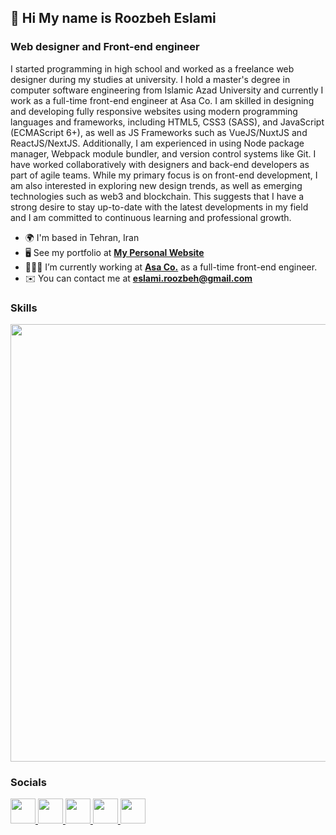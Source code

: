 ## 👋 Hi My name is Roozbeh Eslami
### Web designer and Front-end engineer

I started programming in high school and worked as a freelance web designer during my studies at university. I hold a master's degree in computer software engineering from Islamic Azad University and currently I work as a full-time front-end engineer at Asa Co.
I am skilled in designing and developing fully responsive websites using modern programming languages and frameworks, including HTML5, CSS3 (SASS), and JavaScript (ECMAScript 6+), as well as JS Frameworks such as VueJS/NuxtJS and ReactJS/NextJS. Additionally, I am experienced in using Node package manager, Webpack module bundler, and version control systems like Git. I have worked collaboratively with designers and back-end developers as part of agile teams.
While my primary focus is on front-end development, I am also interested in exploring new design trends, as well as emerging technologies such as web3 and blockchain. This suggests that I have a strong desire to stay up-to-date with the latest developments in my field and I am committed to continuous learning and professional growth.

*   🌍  I'm based in Tehran, Iran
*   🖥️  See my portfolio at **[My Personal Website](http://www.roozbeheslami.com)**
*   👨🏻‍💻  I’m currently working at **[Asa Co.](https://asax.ir)** as a full-time front-end engineer.
*   ✉️  You can contact me at **[eslami.roozbeh@gmail.com](mailto:eslami.roozbeh@gmail.com)**

### Skills
<p align="left">
  <img src="https://skillicons.dev/icons?i=js,ts,vue,nuxtjs,react,nextjs,html,css,sass,webpack,docker,git,bootstrap,materialui,tailwind" width="700"  />
</p>
                    
### Socials

<p align="left">
  <a href="https://www.codepen.io/roozbeheslami" target="_blank">
    <img src="https://skillicons.dev/icons?i=codepen" width="40" height="40"/>
  </a>
  <a href="https://discord.com/users/Roozbeh Eslami#5542" target="_blank">
    <img src="https://skillicons.dev/icons?i=discord" width="40" height="40"/>
  </a>
  <a href="http://www.instagram.com/roosbeh" target="_blank">
    <img src="https://skillicons.dev/icons?i=instagram" width="40" height="40"/>
  </a>
  <a href="https://www.linkedin.com/in/roozbeheslami" target="_blank">
    <img src="https://skillicons.dev/icons?i=linkedin" width="40" height="40"/>
  </a>
  <a href="https://www.twitter.com/roozbeh_eslami" target="_blank">
    <img src="https://skillicons.dev/icons?i=twitter" width="40" height="40"/>
  </a>
</p>

<!---
roozbeheslami/roozbeheslami is a ✨ special ✨ repository because its `README.md` (this file) appears on your GitHub profile.
You can click the Preview link to take a look at your changes.
--->

